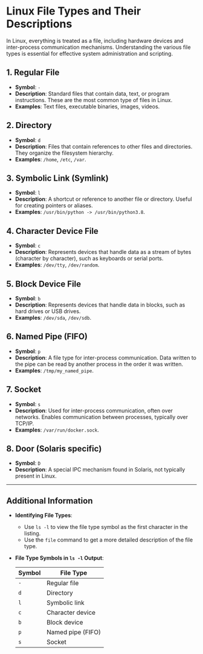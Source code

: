 # Linux File Types and Their Descriptions
In Linux, everything is treated as a file, including hardware devices and inter-process communication mechanisms. Understanding the various file types is essential for effective system administration and scripting.

## 1. Regular File
- **Symbol**:	`-`
- **Description**:	Standard files that contain data, text, or program instructions. These are the most common type of files in Linux.
- **Examples**:	Text files, executable binaries, images, videos.

## 2. Directory
- **Symbol**:	`d`
- **Description**:	Files that contain references to other files and directories. They organize the filesystem hierarchy.
- **Examples**:	`/home`, `/etc`, `/var`.

## 3. Symbolic Link (Symlink)
- **Symbol**:	`l`
- **Description**:	A shortcut or reference to another file or directory. Useful for creating pointers or aliases.
- **Examples**:	`/usr/bin/python -> /usr/bin/python3.8`.

## 4. Character Device File
- **Symbol**:	`c`
- **Description**:	Represents devices that handle data as a stream of bytes (character by character), such as keyboards or serial ports.
- **Examples**:	`/dev/tty`, `/dev/random`.

## 5. Block Device File
- **Symbol**:	`b`
- **Description**:	Represents devices that handle data in blocks, such as hard drives or USB drives.
- **Examples**:	`/dev/sda`, `/dev/sdb`.

## 6. Named Pipe (FIFO)
- **Symbol**:	`p`
- **Description**:	A file type for inter-process communication. Data written to the pipe can be read by another process in the order it was written.
- **Examples**:	`/tmp/my_named_pipe`.

## 7. Socket
- **Symbol**:	`s`
- **Description**:	Used for inter-process communication, often over networks. Enables communication between processes, typically over TCP/IP.
- **Examples**:	`/var/run/docker.sock`.

## 8. Door (Solaris specific)
- **Symbol**:	`D`
- **Description**:	A special IPC mechanism found in Solaris, not typically present in Linux.

---

## Additional Information
- **Identifying File Types**:
	- Use `ls -l` to view the file type symbol as the first character in the listing.
	- Use the `file` command to get a more detailed description of the file type.

- **File Type Symbols in `ls -l` Output**:

	| Symbol | File Type         |
	|--------|-------------------|
	| `-`    | Regular file      |
	| `d`    | Directory         |
	| `l`    | Symbolic link     |
	| `c`    | Character device  |
	| `b`    | Block device      |
	| `p`    | Named pipe (FIFO) |
	| `s`    | Socket            |
